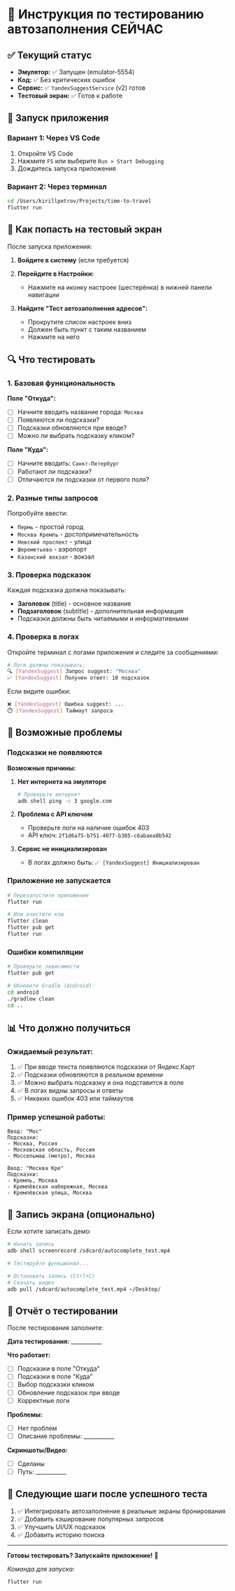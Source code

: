 # 🧪 Инструкция по тестированию автозаполнения СЕЙЧАС

## ✅ Текущий статус

- **Эмулятор:** ✅ Запущен (emulator-5554)
- **Код:** ✅ Без критических ошибок
- **Сервис:** ✅ `YandexSuggestService` (v2) готов
- **Тестовый экран:** ✅ Готов к работе

## 🚀 Запуск приложения

### Вариант 1: Через VS Code
1. Откройте VS Code
2. Нажмите `F5` или выберите `Run > Start Debugging`
3. Дождитесь запуска приложения

### Вариант 2: Через терминал
```bash
cd /Users/kirillpetrov/Projects/time-to-travel
flutter run
```

## 📱 Как попасть на тестовый экран

После запуска приложения:

1. **Войдите в систему** (если требуется)

2. **Перейдите в Настройки:**
   - Нажмите на иконку настроек (шестерёнка) в нижней панели навигации

3. **Найдите "Тест автозаполнения адресов":**
   - Прокрутите список настроек вниз
   - Должен быть пункт с таким названием
   - Нажмите на него

## 🔍 Что тестировать

### 1. Базовая функциональность

**Поле "Откуда":**
- [ ] Начните вводить название города: `Москва`
- [ ] Появляются ли подсказки?
- [ ] Подсказки обновляются при вводе?
- [ ] Можно ли выбрать подсказку кликом?

**Поле "Куда":**
- [ ] Начните вводить: `Санкт-Петербург`
- [ ] Работают ли подсказки?
- [ ] Отличаются ли подсказки от первого поля?

### 2. Разные типы запросов

Попробуйте ввести:
- `Пермь` - простой город
- `Москва Кремль` - достопримечательность
- `Невский проспект` - улица
- `Шереметьево` - аэропорт
- `Казанский вокзал` - вокзал

### 3. Проверка подсказок

Каждая подсказка должна показывать:
- **Заголовок** (title) - основное название
- **Подзаголовок** (subtitle) - дополнительная информация
- Подсказки должны быть читаемыми и информативными

### 4. Проверка в логах

Откройте терминал с логами приложения и следите за сообщениями:

```bash
# Логи должны показывать:
🔍 [YandexSuggest] Запрос suggest: "Москва"
✅ [YandexSuggest] Получен ответ: 10 подсказок
```

Если видите ошибки:
```bash
❌ [YandexSuggest] Ошибка suggest: ...
⏱️ [YandexSuggest] Таймаут запроса
```

## 🐛 Возможные проблемы

### Подсказки не появляются

**Возможные причины:**
1. **Нет интернета на эмуляторе**
   ```bash
   # Проверьте интернет
   adb shell ping -c 3 google.com
   ```

2. **Проблема с API ключом**
   - Проверьте логи на наличие ошибок 403
   - API ключ: `2f1d6a75-b751-4077-b305-c6abaea0b542`

3. **Сервис не инициализирован**
   - В логах должно быть: `✅ [YandexSuggest] Инициализирован`

### Приложение не запускается

```bash
# Перезапустите приложение
flutter run

# Или очистите кэш
flutter clean
flutter pub get
flutter run
```

### Ошибки компиляции

```bash
# Проверьте зависимости
flutter pub get

# Обновите Gradle (Android)
cd android
./gradlew clean
cd ..
```

## 📊 Что должно получиться

### Ожидаемый результат:

1. ✅ При вводе текста появляются подсказки от Яндекс.Карт
2. ✅ Подсказки обновляются в реальном времени
3. ✅ Можно выбрать подсказку и она подставится в поле
4. ✅ В логах видны запросы и ответы
5. ✅ Никаких ошибок 403 или таймаутов

### Пример успешной работы:

```
Ввод: "Мос"
Подсказки:
- Москва, Россия
- Московская область, Россия
- Моссельмаш (метро), Москва

Ввод: "Москва Кре"
Подсказки:
- Кремль, Москва
- Кремлёвская набережная, Москва
- Кремлёвская улица, Москва
```

## 🎥 Запись экрана (опционально)

Если хотите записать демо:
```bash
# Начать запись
adb shell screenrecord /sdcard/autocomplete_test.mp4

# Тестируйте функционал...

# Остановить запись (Ctrl+C)
# Скачать видео
adb pull /sdcard/autocomplete_test.mp4 ~/Desktop/
```

## 📝 Отчёт о тестировании

После тестирования заполните:

**Дата тестирования:** ___________

**Что работает:**
- [ ] Подсказки в поле "Откуда"
- [ ] Подсказки в поле "Куда"  
- [ ] Выбор подсказки кликом
- [ ] Обновление подсказок при вводе
- [ ] Корректные логи

**Проблемы:**
- [ ] Нет проблем
- [ ] Описание проблемы: ___________

**Скриншоты/Видео:**
- [ ] Сделаны
- [ ] Путь: ___________

## 🎯 Следующие шаги после успешного теста

1. ✅ Интегрировать автозаполнение в реальные экраны бронирования
2. ✅ Добавить кэширование популярных запросов
3. ✅ Улучшить UI/UX подсказок
4. ✅ Добавить историю поиска

---

**Готовы тестировать? Запускайте приложение!** 🚀

*Команда для запуска:*
```bash
flutter run
```
